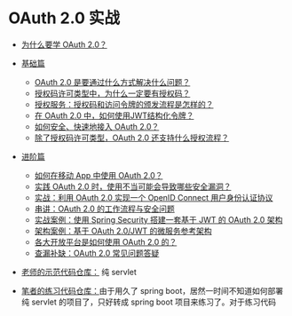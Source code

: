 # OAuth 2.0 实战

- [为什么要学 OAuth 2.0？](./00/)
- [基础篇](./01/)
  - [OAuth 2.0 是要通过什么方式解决什么问题？](01/01.md)
  - [授权码许可类型中，为什么一定要有授权码？](01/02.md)
  - [授权服务：授权码和访问令牌的颁发流程是怎样的？](01/03.md)
  - [在 OAuth 2.0 中，如何使用JWT结构化令牌？](01/04.md)
  - [如何安全、快速地接入 OAuth 2.0？](01/05.md)
  - [除了授权码许可类型，OAuth 2.0 还支持什么授权流程？](01/06.md)
- [进阶篇](./02/)
  - [如何在移动 App 中使用 OAuth 2.0？](02/01.md)
  - [实践 OAuth 2.0 时，使用不当可能会导致哪些安全漏洞？](02/02.md)
  - [实战：利用 OAuth 2.0 实现一个 OpenID Connect 用户身份认证协议](02/03.md)
  - [串讲：OAuth 2.0 的工作流程与安全问题](02/04.md)
  - [实战案例：使用 Spring Security 搭建一套基于 JWT 的 OAuth 2.0 架构](02/05.md)
  - [架构案例：基于 OAuth 2.0/JWT 的微服务参考架构](02/06.md)
  - [各大开放平台是如何使用 OAuth 2.0 的？](02/07.md)
  - [查漏补缺：OAuth 2.0 常见问题答疑](02/08.md)



- [老师的示范代码仓库：](https://github.com/xindongbook/oauth2-code) 纯 servlet
- [笔者的练习代码仓库：](https://github.com/zq99299/myoath2-demo)由于用久了 spring boot，居然一时间不知道如何部署纯 servlet 的项目了，只好转成 spring boot 项目来练习了。对于练习代码

